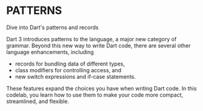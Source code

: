 # PATTERNS

Dive into Dart's patterns and records

Dart 3 introduces patterns to the language, a major new category of grammar. Beyond this new way to write Dart code, there are several other language enhancements, including

- records for bundling data of different types,
- class modifiers for controlling access, and
- new switch expressions and if-case statements.

These features expand the choices you have when writing Dart code. In this codelab, you learn how to use them to make your code more compact, streamlined, and flexible.

